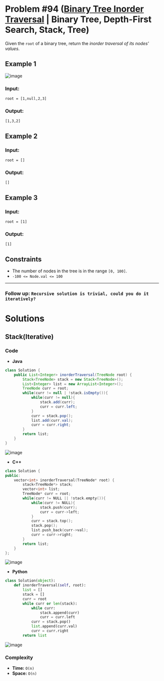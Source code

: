 # Problem #94 ([Binary Tree Inorder Traversal](https://leetcode.com/problems/binary-tree-inorder-traversal/) | Binary Tree, Depth-First Search, Stack, Tree)

Given the `root` of a binary tree, return the *inorder traversal of its nodes' values*.

## Example 1
![image](https://user-images.githubusercontent.com/89616705/189007970-90d48121-5c89-4b5d-aa67-e91b1877afee.png)

### Input:

    root = [1,null,2,3]

### Output:

    [1,3,2]

## Example 2

### Input:

    root = []

### Output:

    []

## Example 3

### Input:

    root = [1]

### Output:

    [1]

## Constraints
- The number of nodes in the tree is in the range `[0, 100]`.
- `-100 <= Node.val <= 100`

***

### Follow up: `Recursive solution is trivial, could you do it iteratively?`

# Solutions

## Stack(Iterative)

### Code

- **Java**
```java
class Solution {
    public List<Integer> inorderTraversal(TreeNode root) {
        Stack<TreeNode> stack = new Stack<TreeNode>();
        List<Integer> list = new ArrayList<Integer>();
        TreeNode curr = root;
        while(curr != null | !stack.isEmpty()){
            while(curr != null){
                stack.add(curr);
                curr = curr.left;
            }
            curr = stack.pop();
            list.add(curr.val);
            curr = curr.right;
        }
        return list;
    }
}
```
![image](https://user-images.githubusercontent.com/89616705/189010656-39103022-6da8-4711-922d-11cae7fa52b2.png)

- **C++**
```cpp
class Solution {
public:
    vector<int> inorderTraversal(TreeNode* root) {
        stack<TreeNode*> stack;
        vector<int> list;
        TreeNode* curr = root;
        while(curr != NULL || !stack.empty()){
            while(curr != NULL){
                stack.push(curr);
                curr = curr->left;
            }
            curr = stack.top();
            stack.pop();
            list.push_back(curr->val);
            curr = curr->right;
        }
        return list;
    }
};
```
![image](https://user-images.githubusercontent.com/89616705/189011321-319cdcb7-febb-4352-8ed1-c9d27b603797.png)

- **Python**
```python
class Solution(object):
    def inorderTraversal(self, root):
        list = []
        stack = []
        curr = root
        while curr or len(stack):
            while curr:
                stack.append(curr)
                curr = curr.left
            curr = stack.pop()
            list.append(curr.val)
            curr = curr.right
        return list
```
![image](https://user-images.githubusercontent.com/89616705/189012384-bb613e6a-f008-4009-bf7a-cb6601312a41.png)

### Complexity
- **Time:** `O(n)`
- **Space:** `O(n)`
